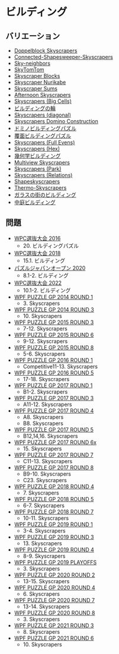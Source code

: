 # ビルディング

## バリエーション
- [Doppelblock Skyscrapers](doppelblock-skyscrapers.md)
- [Connected-Shapesweeper-Skyscrapers](shapesweeper-skyscrapers-connected.md)
- [Sky-neighbors](sky-neighbors.md)
- [SkyTomTom](sky-tomtom.md)
- [Skyscraper Blocks](skyscraper-blocks.md)
- [Skyscraper Nurikabe](skyscraper-nurikabe.md)
- [Skyscraper Sums](skyscraper-sums.md)
- [Afternoon Skyscrapers](skyscrapers-afternoon.md)
- [Skyscrapers (Big Cells)](skyscrapers-bigcells.md)
- [ビルディングの輪](skyscrapers-connected.md)
- [Skyscrapers (diagonal)](skyscrapers-diagonal.md)
- [Skyscrapers Domino Construction](skyscrapers-dominoconstruction.md)
- [ドミノビルディングパズル](skyscrapers-dominos.md)
- [覆面ビルディングパズル](skyscrapers-encoded.md)
- [Skyscrapers (Full Evens)](skyscrapers-fullevens.md)
- [Skyscrapers (Hex)](skyscrapers-hex.md)
- [幾何学ビルディング](skyscrapers-irregular.md)
- [Multiview Skyscrapers](skyscrapers-multiview.md)
- [Skyscrapers (Park)](skyscrapers-park.md)
- [Skyscrapers (Relations)](skyscrapers-relations.md)
- [Shapeskyscrapers](skyscrapers-shapes.md)
- [Thermo-Skyscrapers](skyscrapers-thermo.md)
- [ガラスの街のビルディング](skyscrapers-uncounted.md)
- [中庭ビルディング](skyscrapers-x.md)

## 問題
- [WPC選抜大会 2016](../questions/jwpc2016.md)
	- 20\. ビルディングパズル
- [WPC選抜大会 2018](../questions/jwpc2018.md)
	- 15.1. ビルディング
- [パズルジャパンオープン 2020](../questions/jwpc2020.md)
	- 8.1-2. ビルディング
- [WPC選抜大会 2022](../questions/jwpc2022.md)
	- 10.1-2. ビルディング
- [WPF PUZZLE GP 2014 ROUND 1](../questions/wpfpgp2014-1.md)
	- 3\. Skyscrapers
- [WPF PUZZLE GP 2014 ROUND 3](../questions/wpfpgp2014-3.md)
	- 10\. Skyscrapers
- [WPF PUZZLE GP 2015 ROUND 3](../questions/wpfpgp2015-3.md)
	- 7-12. Skyscrapers
- [WPF PUZZLE GP 2015 ROUND 6](../questions/wpfpgp2015-6.md)
	- 9-12. Skyscrapers
- [WPF PUZZLE GP 2015 ROUND 8](../questions/wpfpgp2015-8.md)
	- 5-6. Skyscrapers
- [WPF PUZZLE GP 2016 ROUND 1](../questions/wpfpgp2016-1.md)
	- Competitive11-13. Skyscrapers
- [WPF PUZZLE GP 2016 ROUND 5](../questions/wpfpgp2016-5.md)
	- 17-18. Skyscrapers
- [WPF PUZZLE GP 2017 ROUND 1](../questions/wpfpgp2017-1.md)
	- B1-2. Skyscrapers
- [WPF PUZZLE GP 2017 ROUND 3](../questions/wpfpgp2017-3.md)
	- A11-12. Skyscrapers
- [WPF PUZZLE GP 2017 ROUND 4](../questions/wpfpgp2017-4.md)
	- A8. Skyscrapers
	- B8. Skyscrapers
- [WPF PUZZLE GP 2017 ROUND 5](../questions/wpfpgp2017-5.md)
	- B12,14,16. Skyscrapers
- [WPF PUZZLE GP 2017 ROUND 6x](../questions/wpfpgp2017-6x.md)
	- 15\. Skyscrapers
- [WPF PUZZLE GP 2017 ROUND 7](../questions/wpfpgp2017-7.md)
	- C11-13. Skyscrapers
- [WPF PUZZLE GP 2017 ROUND 8](../questions/wpfpgp2017-8.md)
	- B9-10. Skyscrapers
	- C23. Skyscrapers
- [WPF PUZZLE GP 2018 ROUND 4](../questions/wpfpgp2018-4.md)
	- 7\. Skyscrapers
- [WPF PUZZLE GP 2018 ROUND 5](../questions/wpfpgp2018-5.md)
	- 6-7. Skyscrapers
- [WPF PUZZLE GP 2018 ROUND 7](../questions/wpfpgp2018-7.md)
	- 10-11. Skyscrapers
- [WPF PUZZLE GP 2019 ROUND 1](../questions/wpfpgp2019-1.md)
	- 3-4. Skyscrapers
- [WPF PUZZLE GP 2019 ROUND 3](../questions/wpfpgp2019-3.md)
	- 13\. Skyscrapers
- [WPF PUZZLE GP 2019 ROUND 4](../questions/wpfpgp2019-4.md)
	- 8-9. Skyscrapers
- [WPF PUZZLE GP 2019 PLAYOFFS](../questions/wpfpgp2019-po.md)
	- 3\. Skyscrapers
- [WPF PUZZLE GP 2020 ROUND 2](../questions/wpfpgp2020-2.md)
	- 13-15. Skyscrapers
- [WPF PUZZLE GP 2020 ROUND 4](../questions/wpfpgp2020-4.md)
	- 6\. Skyscrapers
- [WPF PUZZLE GP 2020 ROUND 7](../questions/wpfpgp2020-7.md)
	- 13-14. Skyscrapers
- [WPF PUZZLE GP 2020 ROUND 8](../questions/wpfpgp2020-8.md)
	- 3\. Skyscrapers
- [WPF PUZZLE GP 2021 ROUND 3](../questions/wpfpgp2021-3.md)
	- 8\. Skyscrapers
- [WPF PUZZLE GP 2021 ROUND 6](../questions/wpfpgp2021-6.md)
	- 10\. Skyscrapers
